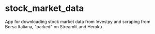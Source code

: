# stock_market_data
App for downloading stock market data from Investpy and scraping from Borsa Italiana, "parked" on Streamlit and Heroku

